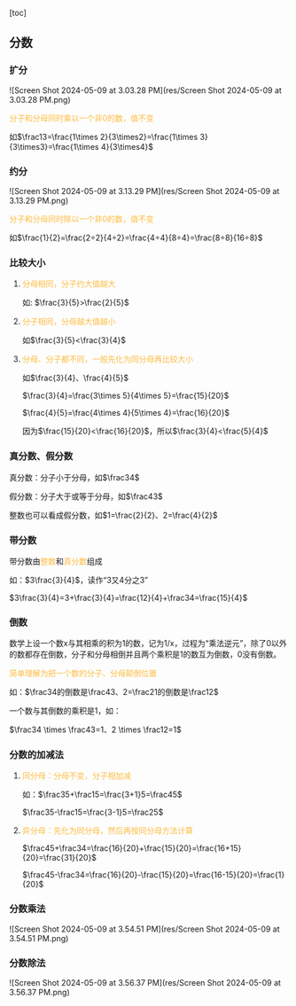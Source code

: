 

[toc]

## 分数

### 扩分 

![Screen Shot 2024-05-09 at 3.03.28 PM](res/Screen Shot 2024-05-09 at 3.03.28 PM.png)

<font color="#FDBC40">分子和分母同时乘以一个非0的数，值不变</font>

如$\frac13=\frac{1\times 2}{3\times2}=\frac{1\times 3}{3\times3}=\frac{1\times 4}{3\times4}$



### 约分 

![Screen Shot 2024-05-09 at 3.13.29 PM](res/Screen Shot 2024-05-09 at 3.13.29 PM.png)

<font color="#FDBC40">分子和分母同时除以一个非0的数，值不变</font>

如$\frac{1}{2}=\frac{2÷2}{4÷2}=\frac{4÷4}{8÷4}=\frac{8÷8}{16÷8}$​



### 比较大小 

1. <font color="#FDBC40">分母相同，分子约大值越大</font> 

   如: $\frac{3}{5}>\frac{2}{5}$

2. <font color="#FDBC40">分子相同，分母越大值越小</font> 

   如$\frac{3}{5}<\frac{3}{4}$

3. <font color="#FDBC40">分母、分子都不同，一般先化为同分母再比较大小</font> 

   如$\frac{3}{4}、\frac{4}{5}$

   $\frac{3}{4}=\frac{3\times 5}{4\times 5}=\frac{15}{20}$​

   $\frac{4}{5}=\frac{4\times 4}{5\times 4}=\frac{16}{20}$​

   因为$\frac{15}{20}<\frac{16}{20}$，所以$\frac{3}{4}<\frac{5}{4}$

   

### 真分数、假分数

真分数：分子小于分母，如$\frac34$

假分数：分子大于或等于分母，如$\frac43$

整数也可以看成假分数，如$1=\frac{2}{2}、2=\frac{4}{2}$



### 带分数 

带分数由<font color="#FDBC40">整数</font>和<font color="#FDBC40">真分数</font>组成

如：$3\frac{3}{4}$，读作“3又4分之3”

$3\frac{3}{4}=3+\frac{3}{4}=\frac{12}{4}+\frac34=\frac{15}{4}$



### 倒数 

数学上设一个数x与其相乘的积为1的数，记为1/x，过程为“乘法逆元”，除了0以外的数都存在倒数，分子和分母相倒并且两个乘积是1的数互为倒数，0没有倒数。

<font color="#FDBC40">简单理解为把一个数的分子、分母颠倒位置</font>

如：$\frac34的倒数是\frac43、2=\frac21的倒数是\frac12$

一个数与其倒数的乘积是1，如：

$\frac34 \times \frac43=1、2 \times \frac12=1$



### 分数的加减法 

1. <font color="#FDBC40">同分母：分母不变，分子相加减</font>

   如：$\frac35+\frac15=\frac{3+1}5=\frac45$

   $\frac35-\frac15=\frac{3-1}5=\frac25$

2. <font color="#FDBC40">异分母：先化为同分母，然后再按同分母方法计算</font> 

   $\frac45+\frac34=\frac{16}{20}+\frac{15}{20}=\frac{16+15}{20}=\frac{31}{20}$

   $\frac45-\frac34=\frac{16}{20}-\frac{15}{20}=\frac{16-15}{20}=\frac{1}{20}$



### 分数乘法

![Screen Shot 2024-05-09 at 3.54.51 PM](res/Screen Shot 2024-05-09 at 3.54.51 PM.png)



### 分数除法 

![Screen Shot 2024-05-09 at 3.56.37 PM](res/Screen Shot 2024-05-09 at 3.56.37 PM.png)









